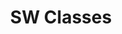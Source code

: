 ---
templateKey: 'class-page'
path: /class
title: SW Classes
classes:
  - title: Qigong
    description:
      Challenge yourself to self-heal. This ancient, fairly intense form of qigong serves as KoBang’s basic healing practice. Circulating qi (energy/breath of life) through the body in stationary, standing positions, our intent is to increase concentration, stamina, bone density and bone marrow production of blood cells. Even in seemingly still positions, we attain a perspiring workout doing this form of qigong. When we circulates qi, we energize all the body meridians referred to in classical Oriental medicine.
    schedule_day: 
      - Tuesday
      - Friday
    schedule_time: 7:00pm - 8:00pm
  - title: Stretching for Rejuvenation
    description: 
      Stretch for Rejuvenation is for anyone wanting like safely to increase their flexibility and range of motion. In this slow series of stretches, you will gently mobilize and create space your joints, stretching muscles and fascia attached to the pelvis and lower back areas. Utilizing gravity to naturally open your spine, psoas muscles, hips, IT band, hamstrings and thighs, you calm the nervous system. You also stimulate healthy lymph drainage and release deeply held toxins within the fascia and muscle layers. Your shoulders, wrists and ankles get a gentle stretch and strengthening within a safe range of motion. No matter how tight or stiff you may feel coming in, by the end of class you feel relaxed and ready for the rest of your evening. Join us for this regenerating stretching routine.
    schedule_day: 
      - Tuesday
      - Friday
    schedule_time: 5:45pm - 6:45pm
  - title: Medicinal Movement
    description: 
      Become healthier and feel younger with Medicinal Movement! Life itself is Energy. Everything around us is Energy. The future medicine is Qi (Energy). Free all your joints from stiffness, control your breath and calm your mind to help the flow of Energy to every part of your body. If KoBang Qigong feels too rigorous, please explore this more accessible form of qigong. Rejuvenate yourself!
    schedule_day: 
      - Monday
      - Wednesday
    schedule_time: 9:15pm - 10:15pm
  - title: Kendo Basics
    description: 
      Kendo translates as “way of the sword” in Japanese. For this class, the intention is to enhance healthy reflexes, coordination and balance. The basic disciplines and moves of Kendo’s bamboo sword, supplemented by the foam sword, can provide an effective cross-training to qigong. The swifter movement and lightness of foot of Kendo counterbalance qigong’s long-held poses. While full development of Kendo results in a martial art or sports-like sparring, health is the goal of this class. Teacher approval in advance required to attend class
    schedule_day: 
      - Monday
      - Thursday
    schedule_time: 8:00pm - 8:45pm
---
